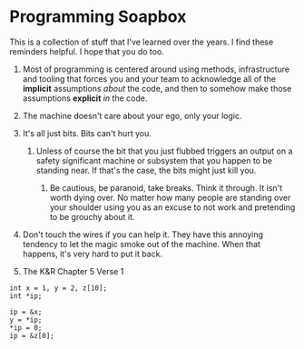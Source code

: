 # Programming Soapbox

This is a collection of stuff that I've learned over the 
years. I find these reminders helpful. I hope that you do 
too.

1. Most of programming is centered around using methods,
infrastructure and tooling that forces you and your team
to acknowledge all of the **implicit** assumptions *about* 
the code, and then to somehow make those assumptions 
**explicit** *in* the code.

2. The machine doesn't care about your ego, only your logic.

3. It's all just bits. Bits can't hurt you.

    1. Unless of course the bit that you just flubbed triggers an 
    output on a safety significant machine or subsystem that you 
    happen to be standing near. If that's the case, the bits might 
    just kill you. 

        1. Be cautious, be paranoid, take breaks. Think it through.
        It isn't worth dying over. No matter how many people are 
        standing over your shoulder using you as an excuse to not
        work and pretending to be grouchy about it.

4. Don't touch the wires if you can help it. They have this
annoying tendency to let the magic smoke out of the machine.
When that happens, it's very hard to put it back.

5. The K&R Chapter 5 Verse 1
```
int x = 1, y = 2, z[10];
int *ip;

ip = &x;
y = *ip;
*ip = 0;
ip = &z[0]; 
```
